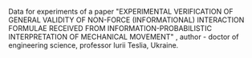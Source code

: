 Data for experiments of a paper  "EXPERIMENTAL VERIFICATION OF GENERAL VALIDITY OF NON-FORCE (INFORMATIONAL) INTERACTION FORMULAE RECEIVED FROM INFORMATION-PROBABILISTIC INTERPRETATION OF MECHANICAL MOVEMENT" , author - doctor of engineering science, professor Iurii Teslia, Ukraine.
